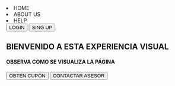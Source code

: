 <!DOCTYPE html>
<html lang="en">
<head>
    <meta charset="UTF-8">
    <meta name="viewport" content="width=device-width, initial-scale=1.0">
    <title>Clase 2</title>
</head>
<body>
    <nav> 
        <li>HOME</li>
        <li>ABOUT US</li>
        <li>HELP</li>
        <BUTton>LOGIN</BUTton>
        <button>SING UP</button>
    </nav>
    <section>
        <h1>BIENVENIDO A ESTA EXPERIENCIA VISUAL</h1>
        <H4>OBSERVA COMO SE VISUALIZA LA PÁGINA</H4>
    </section>
    <section>
        <img src="" alt="">
    </section>
    <section>
        <button>OBTEN CUPÓN</button>
        <button>CONTACTAR ASESOR</button>
    </section>

</body>
</html>
